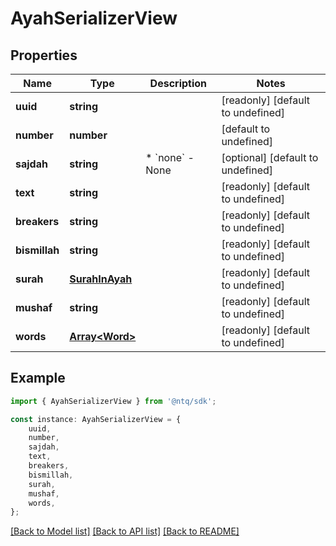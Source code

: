 # AyahSerializerView


## Properties

Name | Type | Description | Notes
------------ | ------------- | ------------- | -------------
**uuid** | **string** |  | [readonly] [default to undefined]
**number** | **number** |  | [default to undefined]
**sajdah** | **string** | * &#x60;none&#x60; - None | [optional] [default to undefined]
**text** | **string** |  | [readonly] [default to undefined]
**breakers** | **string** |  | [readonly] [default to undefined]
**bismillah** | **string** |  | [readonly] [default to undefined]
**surah** | [**SurahInAyah**](SurahInAyah.md) |  | [readonly] [default to undefined]
**mushaf** | **string** |  | [readonly] [default to undefined]
**words** | [**Array&lt;Word&gt;**](Word.md) |  | [readonly] [default to undefined]

## Example

```typescript
import { AyahSerializerView } from '@ntq/sdk';

const instance: AyahSerializerView = {
    uuid,
    number,
    sajdah,
    text,
    breakers,
    bismillah,
    surah,
    mushaf,
    words,
};
```

[[Back to Model list]](../README.md#documentation-for-models) [[Back to API list]](../README.md#documentation-for-api-endpoints) [[Back to README]](../README.md)
